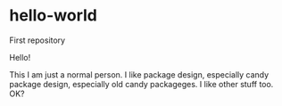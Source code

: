 # hello-world
First repository 

Hello! 

This I am just a normal person. I like package design, especially candy package design, especially old candy packageges. I like other stuff too. OK? 
